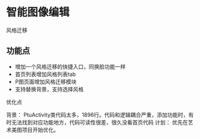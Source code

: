 # 智能图像编辑

风格迁移

## 功能点
- 增加一个风格迁移的快捷入口，同换脸功能一样
- 首页列表增加风格列表tab
- P图页面增加风格迁移模块
- 支持替换背景，支持选择风格



优化点

背景：
PtuActivity类代码太多，1896行。代码和逻辑耦合严重，添加功能时，有时无法找到对应功能地方，代码可读性很差，很久没看首页代码
计划：
优先在艺术美图项目开始优化。